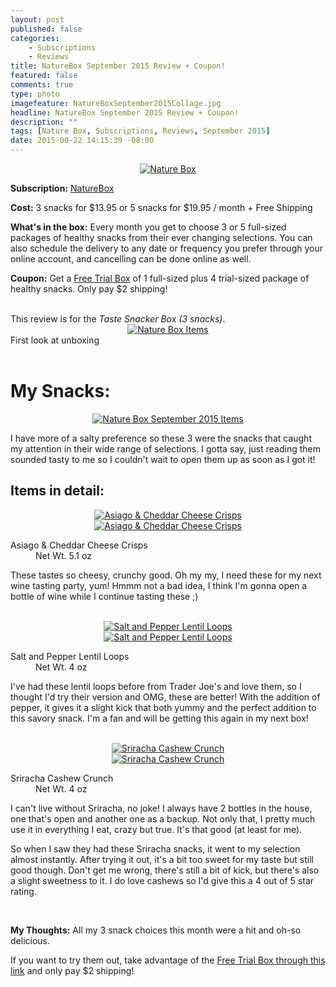 ```yaml
---
layout: post
published: false
categories: 
    - Subscriptions
    - Reviews
title: NatureBox September 2015 Review + Coupon!
featured: false
comments: true
type: photo
imagefeature: NatureBoxSeptember2015Collage.jpg
headline: NatureBox September 2015 Review + Coupon!
description: ""
tags: [Nature Box, Subscriptions, Reviews, September 2015]
date: 2015-09-22 14:15:39 -08:00
---
```


<center><a href="http://www.shareasale.com/r.cfm?b=395413&u=1115177&m=41415&urllink=&afftrack=" target="_blank">
<img src="/images/NatureBoxSep2015Box.jpg" border="0" style="border:none;max-width:100%;" alt="Nature Box" />
</a></center>
<p><b>Subscription:</b> <a href="http://www.shareasale.com/r.cfm?b=395413&u=1115177&m=41415&urllink=&afftrack=" target="_blank">NatureBox</a></p>
<p><b>Cost:</b> 3 snacks for $13.95 or 5 snacks for $19.95 / month + Free Shipping</p>
<p><b>What's in the box:</b> Every month you get to choose 3 or 5 full-sized packages of healthy snacks from their ever changing selections. You can also schedule the delivery to any date or frequency you prefer through your online account, and cancelling can be done online as well.</p>
<p><b>Coupon:</b> Get a <a href="http://www.shareasale.com/r.cfm?b=395413&u=1115177&m=41415&urllink=&afftrack=" target="_blank">Free Trial Box</a> of 1 full-sized plus 4 trial-sized package of healthy snacks. Only pay $2 shipping!</p>
<br>

<DT>This review is for the <i>Taste Snacker Box (3 snacks)</i>.</DT>

<center><a href="http://www.shareasale.com/r.cfm?b=395413&u=1115177&m=41415&urllink=&afftrack=" target="_blank">
<img src="/images/NatureBoxSep2015OpenBox.jpg" border="0" style="border:none;max-width:100%;" alt="Nature Box Items" />
</a></center>
<figcaption>First look at unboxing</figcaption>

<br>

# My Snacks:

<center><a href="http://www.shareasale.com/r.cfm?b=395413&u=1115177&m=41415&urllink=&afftrack=" target="_blank">
<img src="/images/NatureBoxSep2015Collage.jpg" border="0" style="border:none;max-width:100%;" alt="Nature Box September 2015 Items" />
</a></center>
<p>I have more of a salty preference so these 3 were the snacks that caught my attention in their wide range of selections. I gotta say, just reading them sounded tasty to me so I couldn't wait to open them up as soon as I got it!</p>

## Items in detail:
<center><a href="http://www.shareasale.com/r.cfm?b=395413&u=1115177&m=41415&urllink=&afftrack=" target="_blank">
<img src="/images/NatureBoxSep2015Cheese1.jpg" border="0" style="border:none;max-width:100%;" alt="Asiago & Cheddar Cheese Crisps" />
</a></center>
<center><a href="http://www.shareasale.com/r.cfm?b=395413&u=1115177&m=41415&urllink=&afftrack=" target="_blank">
<img src="/images/NatureBoxSep2015Cheese.jpg" border="0" style="border:none;max-width:100%;" alt="Asiago & Cheddar Cheese Crisps" />
</a></center>
<DL>
<DT>Asiago & Cheddar Cheese Crisps</DT>
<DD>Net Wt. 5.1 oz</DD>
</DL>
<p>These tastes so cheesy, crunchy good. Oh my my, I need these for my next wine tasting party, yum! Hmmm not a bad idea, I think I'm gonna open a bottle of wine while I continue tasting these ;)</p>
<br>

<center><a href="http://www.shareasale.com/r.cfm?b=395413&u=1115177&m=41415&urllink=&afftrack=" target="_blank">
<img src="/images/NatureBoxSep2015Lentils1.jpg" border="0" style="border:none;max-width:100%;" alt="Salt and Pepper Lentil Loops" />
</a></center>
<center><a href="http://www.shareasale.com/r.cfm?b=395413&u=1115177&m=41415&urllink=&afftrack=" target="_blank">
<img src="/images/NatureBoxSep2015Lentils.jpg" border="0" style="border:none;max-width:100%;" alt="Salt and Pepper Lentil Loops" />
</a></center>
<DL>
<DT>Salt and Pepper Lentil Loops</DT>
<DD>Net Wt. 4 oz</DD>
</DL>
<p>I've had these lentil loops before from Trader Joe's and love them, so I thought I'd try their version and OMG, these are better! With the addition of pepper, it gives it a slight kick that both yummy and the perfect addition to this savory snack. I'm a fan and will be getting this again in my next box!</p>
<br>

<center><a href="http://www.shareasale.com/r.cfm?b=395413&u=1115177&m=41415&urllink=&afftrack=" target="_blank">
<img src="/images/NatureBoxSep2015Sriracha1.jpg" border="0" style="border:none;max-width:100%;" alt="Sriracha Cashew Crunch" />
</a></center>
<center><a href="http://www.shareasale.com/r.cfm?b=395413&u=1115177&m=41415&urllink=&afftrack=" target="_blank">
<img src="/images/NatureBoxSep2015Sriracha.jpg" border="0" style="border:none;max-width:100%;" alt="Sriracha Cashew Crunch" />
</a></center>
<DL>
<DT>Sriracha Cashew Crunch</DT>
<DD>Net Wt. 4 oz</DD>
</DL>
<p>I can't live without Sriracha, no joke! I always have 2 bottles in the house, one that's open and another one as a backup. Not only that, I pretty much use it in everything I eat, crazy but true. It's that good (at least for me).</p>

<p>So when I saw they had these Sriracha snacks, it went to my selection almost instantly. After trying it out, it's a bit too sweet for my taste but still good though. Don't get me wrong, there's still a bit of kick, but there's also a slight sweetness to it. I do love cashews so I'd give this a 4 out of 5 star rating.</p> 
<br>

<p><i class="icon-exclamation-sign"></i><b> My Thoughts:</b> All my 3 snack choices this month were a hit and oh-so delicious.</p>

<p>If you want to try them out, take advantage of the <a href="http://www.shareasale.com/r.cfm?b=395413&u=1115177&m=41415&urllink=&afftrack=" target="_blank">Free Trial Box through this link</a> and only pay $2 shipping!</p>
